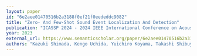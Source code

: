 ```yaml
---
layout: paper
id: "6e2aee01470516b2a3188f0ef21f0eededdc9082"
title: "Zero- And Few-Shot Sound Event Localization And Detection"
publication: "ICASSP 2024 - 2024 IEEE International Conference on Acoustics, Speech and Signal Processing (ICASSP)"
year: 2023
external_url: https://www.semanticscholar.org/paper/6e2aee01470516b2a3188f0ef21f0eededdc9082
authors: "Kazuki Shimada, Kengo Uchida, Yuichiro Koyama, Takashi Shibuya, Shusuke Takahashi, Yuki Mitsufuji, Tatsuya Kawahara"
---
```

